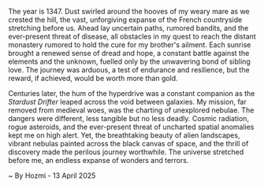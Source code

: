 
The year is 1347.  Dust swirled around the hooves of my weary mare as we crested the hill, the vast, unforgiving expanse of the French countryside stretching before us.  Ahead lay uncertain paths, rumored bandits, and the ever-present threat of disease, all obstacles in my quest to reach the distant monastery rumored to hold the cure for my brother's ailment.  Each sunrise brought a renewed sense of dread and hope, a constant battle against the elements and the unknown, fuelled only by the unwavering bond of sibling love.  The journey was arduous, a test of endurance and resilience, but the reward, if achieved, would be worth more than gold.

Centuries later, the hum of the hyperdrive was a constant companion as the *Stardust Drifter* leaped across the void between galaxies.  My mission, far removed from medieval woes, was the charting of unexplored nebulae.  The dangers were different, less tangible but no less deadly.  Cosmic radiation, rogue asteroids, and the ever-present threat of uncharted spatial anomalies kept me on high alert.   Yet, the breathtaking beauty of alien landscapes, vibrant nebulas painted across the black canvas of space, and the thrill of discovery made the perilous journey worthwhile.  The universe stretched before me, an endless expanse of wonders and terrors.

~ By Hozmi - 13 April 2025
